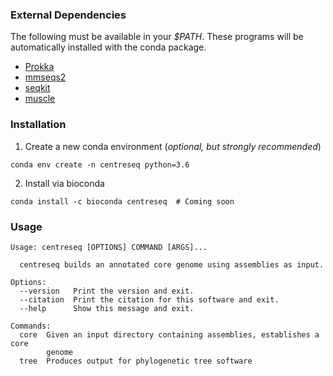 ### External Dependencies

The following must be available in your *$PATH*.
These programs will be automatically installed with the conda package.

- [Prokka](https://github.com/tseemann/prokka)
- [mmseqs2](https://github.com/soedinglab/MMseqs2)
- [seqkit](https://github.com/shenwei356/seqkit)
- [muscle](https://www.drive5.com/muscle/)

### Installation
1. Create a new conda environment (*optional, but strongly recommended*)

```
conda env create -n centreseq python=3.6
```

2. Install via bioconda
```
conda install -c bioconda centreseq  # Coming soon
```

### Usage
```
Usage: centreseq [OPTIONS] COMMAND [ARGS]...

  centreseq builds an annotated core genome using assemblies as input.

Options:
  --version   Print the version and exit.
  --citation  Print the citation for this software and exit.
  --help      Show this message and exit.

Commands:
  core  Given an input directory containing assemblies, establishes a core
        genome
  tree  Produces output for phylogenetic tree software

```